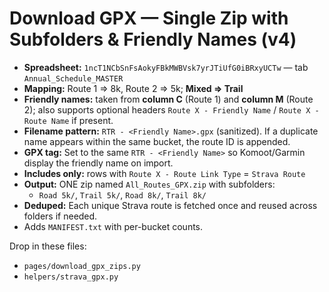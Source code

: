 
# Download GPX — Single Zip with Subfolders & Friendly Names (v4)

- **Spreadsheet:** `1ncT1NCbSnFsAokyFBkMWBVsk7yrJTiUfG0iBRxyUCTw` — tab `Annual_Schedule_MASTER`
- **Mapping:** Route 1 ⇒ 8k, Route 2 ⇒ 5k; **Mixed ⇒ Trail**
- **Friendly names:** taken from **column C** (Route 1) and **column M** (Route 2);
  also supports optional headers `Route X - Friendly Name` / `Route X - Route Name` if present.
- **Filename pattern:** `RTR - <Friendly Name>.gpx` (sanitized). If a duplicate name appears within the same bucket, the route ID is appended.
- **GPX <name> tag:** Set to the same `RTR - <Friendly Name>` so Komoot/Garmin display the friendly name on import.
- **Includes only:** rows with `Route X - Route Link Type` = `Strava Route`
- **Output:** ONE zip named `All_Routes_GPX.zip` with subfolders:
  - `Road 5k/`, `Trail 5k/`, `Road 8k/`, `Trail 8k/`
- **Deduped:** Each unique Strava route is fetched once and reused across folders if needed.
- Adds `MANIFEST.txt` with per-bucket counts.

Drop in these files:
- `pages/download_gpx_zips.py`
- `helpers/strava_gpx.py`
